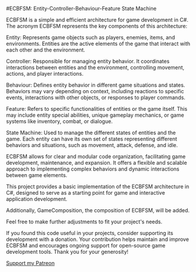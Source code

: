 #ECBFSM: Entity-Controller-Behaviour-Feature State Machine

ECBFSM is a simple and efficient architecture for game development in C#. The acronym ECBFSM represents the key components of this architecture:

Entity: Represents game objects such as players, enemies, items, and environments. Entities are the active elements of the game that interact with each other and the environment.

Controller: Responsible for managing entity behavior. It coordinates interactions between entities and the environment, controlling movement, actions, and player interactions.

Behaviour: Defines entity behavior in different game situations and states. Behaviors may vary depending on context, including reactions to specific events, interactions with other objects, or responses to player commands.

Feature: Refers to specific functionalities of entities or the game itself. This may include entity special abilities, unique gameplay mechanics, or game systems like inventory, combat, or dialogue.

State Machine: Used to manage the different states of entities and the game. Each entity can have its own set of states representing different behaviors and situations, such as movement, attack, defense, and idle.

ECBFSM allows for clear and modular code organization, facilitating game development, maintenance, and expansion. It offers a flexible and scalable approach to implementing complex behaviors and dynamic interactions between game elements.

This project provides a basic implementation of the ECBFSM architecture in C#, designed to serve as a starting point for game and interactive application development.

Additionally, GameComposition, the composition of ECBFSM, will be added.

Feel free to make further adjustments to fit your project's needs.

If you found this code useful in your projects, consider supporting its development with a donation. Your contribution helps maintain and improve ECBFSM and encourages ongoing support for open-source game development tools. Thank you for your generosity!

[Support my Patreon](patreon.com/PLPC17)
